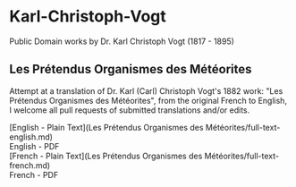 # Karl-Christoph-Vogt

Public Domain works by Dr. Karl Christoph Vogt (1817 - 1895)

## Les Prétendus Organismes des Météorites

Attempt at a translation of Dr. Karl (Carl) Christoph Vogt's 1882 work: "Les Prétendus Organismes des Météorites", from the original French to English, I welcome all pull requests of submitted translations and/or edits.

[English - Plain Text](Les Prétendus Organismes des Météorites/full-text-english.md)  
English - PDF  
[French - Plain Text](Les Prétendus Organismes des Météorites/full-text-french.md)  
French - PDF  
